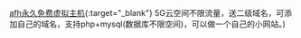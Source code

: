 [afh永久免费虚拟主机](http://alwaysfreehost.top){:target="_blank"}
5G云空间不限流量，送二级域名，可添加自己的域名，支持php+mysql(数据库不限空间)，可以做一个自己的小网站。)
